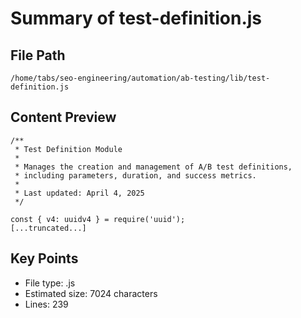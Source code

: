# Summary of test-definition.js
  
## File Path
`/home/tabs/seo-engineering/automation/ab-testing/lib/test-definition.js`

## Content Preview
```
/**
 * Test Definition Module
 * 
 * Manages the creation and management of A/B test definitions,
 * including parameters, duration, and success metrics.
 * 
 * Last updated: April 4, 2025
 */

const { v4: uuidv4 } = require('uuid');
[...truncated...]
```

## Key Points
- File type: .js
- Estimated size: 7024 characters
- Lines: 239

